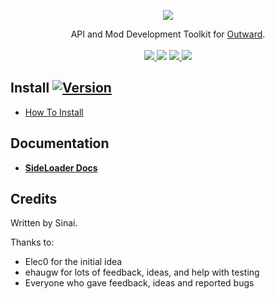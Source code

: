<p align="center">
<img align="center" src="https://i.imgur.com/DWezCnm.png">
</p>

<p align="center">
  API and Mod Development Toolkit for <a href="https://outward.gamepedia.com/Outward_Wiki">Outward</a>.<br><br>

  <a href="../../releases/latest">
    <img src="https://img.shields.io/github/release/sinai-dev/Outward-SideLoader.svg" />
  </a> 
  <img src="https://img.shields.io/github/downloads/sinai-dev/Outward-SideLoader/total.svg" /> 
  <a href="https://www.nexusmods.com/outward/mods/96">
    <img src="https://img.shields.io/badge/NexusMods-red?link=https://www.nexusmods.com/outward/mods/96" />
  </a>
  <a href="https://discord.gg/zKyfGmy7TR">
    <img src="https://img.shields.io/badge/Discord-chat-blue?style=social&logo=discord" />
  </a>
  
</p>

## Install [![Version](https://img.shields.io/badge/BepInEx-5.4.5-green.svg)](https://github.com/BepInEx/BepInEx)

* [How To Install](https://sinai-dev.github.io/OSLDocs/#/Main/Installation)

## Documentation
* <b>[SideLoader Docs](https://sinai-dev.github.io/OSLDocs/#/)</b>

## Credits
Written by Sinai.

Thanks to:
* Elec0 for the initial idea
* ehaugw for lots of feedback, ideas, and help with testing
* Everyone who gave feedback, ideas and reported bugs
